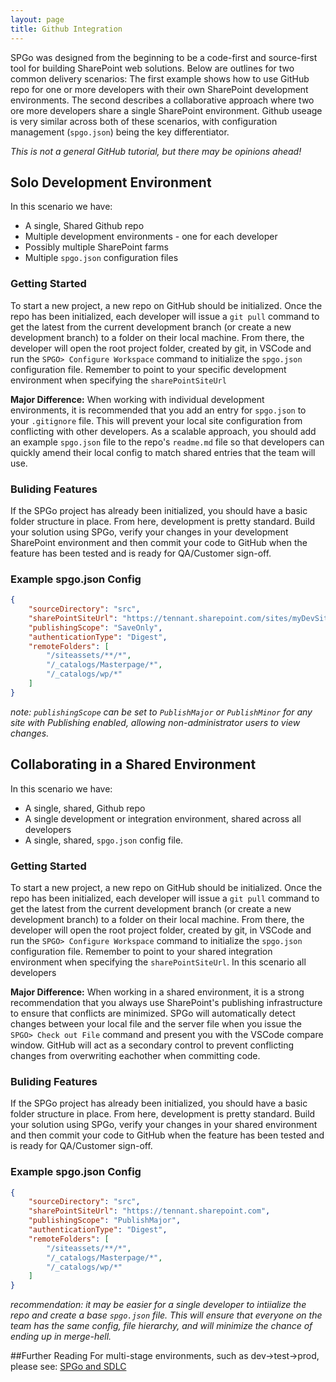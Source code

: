 ```yaml
---
layout: page
title: Github Integration
---
```


SPGo was designed from the beginning to be a code-first and source-first tool for building SharePoint web solutions. Below are outlines for two common delivery scenarios: The first example shows how to use GitHub repo for one or more developers with their own SharePoint development environments. The second describes a collaborative approach where two ore more developers share a single SharePoint environment. Github useage is very similar across both of these scenarios, with configuration management (`spgo.json`) being the key differentiator.

_This is not a general GitHub tutorial, but there may be opinions ahead!_

## Solo Development Environment
In this scenario we have:
* A single, Shared Github repo
* Multiple development environments - one for each developer
* Possibly multiple SharePoint farms 
* Multiple `spgo.json` configuration files

### Getting Started
To start a new project, a new repo on GitHub should be initialized.
Once the repo has been initialized, each developer will issue a `git pull` command to get the latest from the current development branch (or create a new development branch) to a folder on their local machine. From there, the developer will open the root project folder, created by git, in VSCode and run the `SPGO> Configure Workspace` command to initialize the `spgo.json` configuration file. Remember to point to your specific development environment when specifying the `sharePointSiteUrl`

**Major Difference:** When working with individual development environments, it is recommended that you add an entry for `spgo.json` to your `.gitignore` file. This will prevent your local site configuration from conflicting with other developers. As a scalable approach, you should add an example `spgo.json` file to the repo's `readme.md` file so that developers can quickly amend their local config to match shared entries that the team will use.

### Buliding Features
If the SPGo project has already been initialized, you should have a basic folder structure in place. From here, development is pretty standard. Build your solution using SPGo, verify your changes in your development SharePoint environment and then commit your code to GitHub when the feature has been tested and is ready for QA/Customer sign-off.

### Example spgo.json Config
``` json
{
    "sourceDirectory": "src",
    "sharePointSiteUrl": "https://tennant.sharepoint.com/sites/myDevSite",
    "publishingScope": "SaveOnly",
    "authenticationType": "Digest",
    "remoteFolders": [
        "/siteassets/**/*",
        "/_catalogs/Masterpage/*",
        "/_catalogs/wp/*"
    ]
}
```
_note: `publishingScope` can be set to `PublishMajor` or `PublishMinor` for any site with Publishing enabled, allowing non-administrator users to view changes._


## Collaborating in a Shared Environment
In this scenario we have:
* A single, shared, Github repo
* A single development or integration environment, shared across all developers
* A single, shared, `spgo.json` config file. 

### Getting Started
To start a new project, a new repo on GitHub should be initialized.
Once the repo has been initialized, each developer will issue a `git pull` command to get the latest from the current development branch (or create a new development branch) to a folder on their local machine. From there, the developer will open the root project folder, created by git, in VSCode and run the `SPGO> Configure Workspace` command to initialize the `spgo.json` configuration file. Remember to point to your shared integration environment when specifying the `sharePointSiteUrl`. In this scenario all developers

**Major Difference:** When working in a shared environment, it is a strong recommendation that you always use SharePoint's publishing infrastructure to ensure that conflicts are minimized. SPGo will automatically detect changes between your local file and the server file when you issue the `SPGO> Check out File` command and present you with the VSCode compare window. GitHub will act as a secondary control to prevent conflicting changes from overwriting eachother when committing code.

### Buliding Features
If the SPGo project has already been initialized, you should have a basic folder structure in place. From here, development is pretty standard. Build your solution using SPGo, verify your changes in your shared environment and then commit your code to GitHub when the feature has been tested and is ready for QA/Customer sign-off.

### Example spgo.json Config
``` json
{
    "sourceDirectory": "src",
    "sharePointSiteUrl": "https://tennant.sharepoint.com",
    "publishingScope": "PublishMajor",
    "authenticationType": "Digest",
    "remoteFolders": [
        "/siteassets/**/*",
        "/_catalogs/Masterpage/*",
        "/_catalogs/wp/*"
    ]
}
```

_recommendation: it may be easier for a single developer to intiialize the repo and create a base `spgo.json` file. This will ensure that everyone on the team has the same config, file hierarchy, and will minimize the chance of ending up in merge-hell._


##Further Reading
For multi-stage environments, such as dev->test->prod, please see: [SPGo and SDLC](/spgo/advanced/spgo-and-sdlc)
